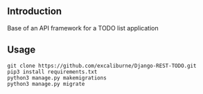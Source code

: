 ## Introduction

Base of an API framework for a TODO list application

## Usage

`git clone https://github.com/excaliburne/Django-REST-TODO.git` </br>
`pip3 install requirements.txt` </br>
`python3 manage.py makemigrations` </br>
`python3 manage.py migrate`
